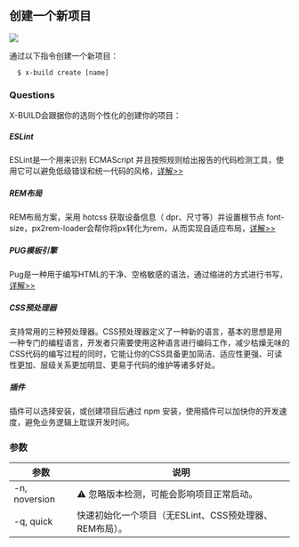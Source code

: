 ## 创建一个新项目

![](https://ws4.sinaimg.cn/large/006tNbRwly1fxx1lxlnq3j31a00u0gxi.jpg)

通过以下指令创建一个新项目：

```
  $ x-build create [name]
```

### Questions

X-BUILD会跟据你的选则个性化的创建你的项目：

##### ESLint

ESLint是一个用来识别 ECMAScript 并且按照规则给出报告的代码检测工具，使用它可以避免低级错误和统一代码的风格，[详解>>](../others/eslint.md)

##### REM布局

REM布局方案，采用 hotcss 获取设备信息（ dpr、尺寸等）并设置根节点 font-size，px2rem-loader会帮你将px转化为rem，从而实现自适应布局，[详解>>](./7-special.md)

##### PUG模板引擎

Pug是一种用于编写HTML的干净、空格敏感的语法，通过缩进的方式进行书写，[详解>>](./7-special.md)

##### CSS预处理器

支持常用的三种预处理器。CSS预处理器定义了一种新的语言，基本的思想是用一种专门的编程语言，开发者只需要使用这种语言进行编码工作，减少枯燥无味的CSS代码的编写过程的同时，它能让你的CSS具备更加简洁、适应性更强、可读性更加、层级关系更加明显、更易于代码的维护等诸多好处。

##### 插件

插件可以选择安装，或创建项目后通过 npm 安装，使用插件可以加快你的开发速度，避免业务逻辑上耽误开发时间。

### 参数

| 参数 | 说明 |
| - | - |
| -n, noversion | ⚠️ 忽略版本检测，可能会影响项目正常启动。 |
| -q, quick | 快速初始化一个项目（无ESLint、CSS预处理器、REM布局）。 |
